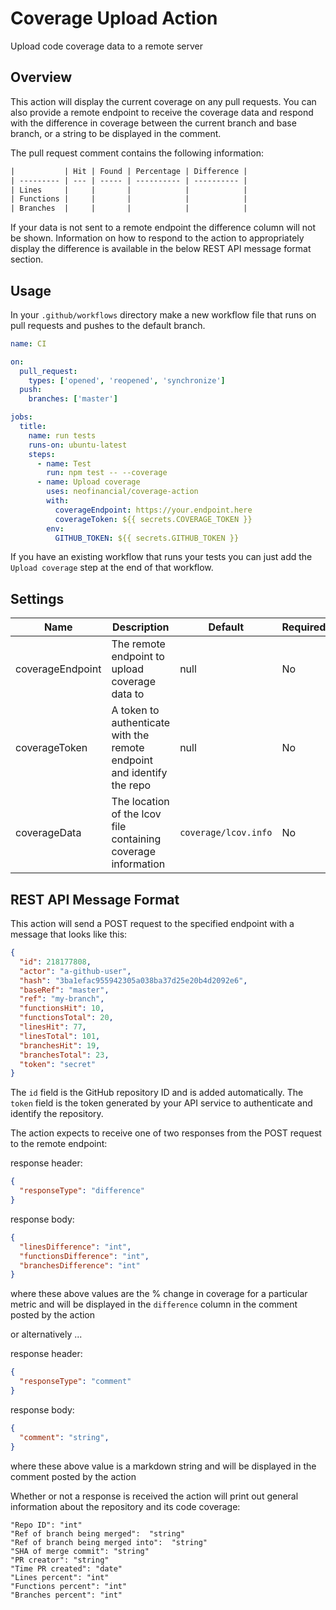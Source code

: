 # Coverage Upload Action

Upload code coverage data to a remote server

## Overview

This action will display the current coverage on any pull requests. You can also provide a remote endpoint to receive the coverage data and respond with the difference in coverage between the current branch and base branch, or a string to be displayed in the comment.

The pull request comment contains the following information:

```txt
|           | Hit | Found | Percentage | Difference |
| --------- | --- | ----- | ---------- | ---------- |
| Lines     |     |       |            |            |
| Functions |     |       |            |            |
| Branches  |     |       |            |            |
```

If your data is not sent to a remote endpoint the difference column will not be shown. Information on how to respond to the action to appropriately display the difference is available in the below REST API message format section. 

## Usage

In your `.github/workflows` directory make a new workflow file that runs on pull requests and pushes to the default branch.

```yml
name: CI

on:
  pull_request:
    types: ['opened', 'reopened', 'synchronize']
  push:
    branches: ['master']

jobs:
  title:
    name: run tests
    runs-on: ubuntu-latest
    steps:
      - name: Test
        run: npm test -- --coverage
      - name: Upload coverage
        uses: neofinancial/coverage-action
        with:
          coverageEndpoint: https://your.endpoint.here
          coverageToken: ${{ secrets.COVERAGE_TOKEN }}
        env:
          GITHUB_TOKEN: ${{ secrets.GITHUB_TOKEN }}
```

If you have an existing workflow that runs your tests you can just add the `Upload coverage` step at the end of that workflow.

## Settings

| Name             | Description                                                                             | Default              | Required |
| ---------------- | --------------------------------------------------------------------------------------- | -------------------- | -------- |
| coverageEndpoint | The remote endpoint to upload coverage data to                                          | null                 | No       |
| coverageToken    | A token to authenticate with the remote endpoint and identify the repo                  | null                 | No       |
| coverageData     | The location of the lcov file containing coverage information                           | `coverage/lcov.info` | No       |


## REST API Message Format

This action will send a POST request to the specified endpoint with a message that looks like this:

```json
{
  "id": 218177808,
  "actor": "a-github-user",
  "hash": "3ba1efac955942305a038ba37d25e20b4d2092e6",
  "baseRef": "master",
  "ref": "my-branch",
  "functionsHit": 10,
  "functionsTotal": 20,
  "linesHit": 77,
  "linesTotal": 101,
  "branchesHit": 19,
  "branchesTotal": 23,
  "token": "secret"
}
```

The `id` field is the GitHub repository ID and is added automatically. The `token` field is the token generated by your API service to authenticate and identify the repository.


The action expects to receive one of two responses from the POST request to the remote endpoint:


response header: 
```json
{ 
  "responseType": "difference" 
}
```

response body: 
```json
{
  "linesDifference": "int",
  "functionsDifference": "int",
  "branchesDifference": "int"
}
```

where these above values are the % change in coverage for a particular metric and will be displayed in the `difference` column in the comment posted by the action


or alternatively ...


response header: 
```json
{ 
  "responseType": "comment" 
}
```

response body: 
```json
{
  "comment": "string",
}
```

where these above value is a markdown string and will be displayed in the comment posted by the action

Whether or not a response is received the action will print out general information about the repository and its code coverage:

```
"Repo ID": "int"
"Ref of branch being merged":  "string"
"Ref of branch being merged into":  "string"
"SHA of merge commit": "string"
"PR creator": "string" 
"Time PR created": "date"
"Lines percent": "int"
"Functions percent": "int" 
"Branches percent": "int"
```
